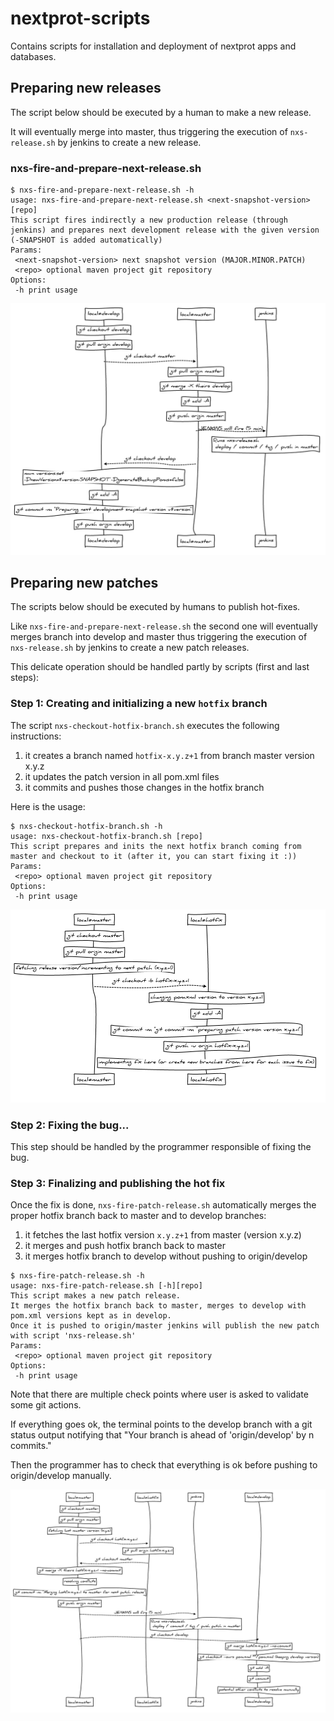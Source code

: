 # nextprot-scripts

Contains scripts for installation and deployment of nextprot apps and databases.

## Preparing new releases

The script below should be executed by a human to make a new release.

It will eventually merge into master, thus triggering the execution of `nxs-release.sh` by jenkins to create a new release.

### nxs-fire-and-prepare-next-release.sh

```
$ nxs-fire-and-prepare-next-release.sh -h
usage: nxs-fire-and-prepare-next-release.sh <next-snapshot-version> [repo]
This script fires indirectly a new production release (through jenkins) and prepares next development release with the given version (-SNAPSHOT is added automatically)
Params:
 <next-snapshot-version> next snapshot version (MAJOR.MINOR.PATCH)
 <repo> optional maven project git repository
Options:
 -h print usage
```

![diagram](doc/export/fire-and-prepare-next-release.png)

## Preparing new patches

The scripts below should be executed by humans to publish hot-fixes.

Like `nxs-fire-and-prepare-next-release.sh` the second one will eventually merges branch into develop and master thus
triggering the execution of `nxs-release.sh` by jenkins to create a new patch releases.

This delicate operation should be handled partly by scripts (first and last steps):

### Step 1: Creating and initializing a new `hotfix` branch

The script `nxs-checkout-hotfix-branch.sh` executes the following instructions:

1. it creates a branch named `hotfix-x.y.z+1` from branch master version x.y.z
2. it updates the patch version in all pom.xml files
3. it commits and pushes those changes in the hotfix branch

Here is the usage:

```
$ nxs-checkout-hotfix-branch.sh -h
usage: nxs-checkout-hotfix-branch.sh [repo]
This script prepares and inits the next hotfix branch coming from master and checkout to it (after it, you can start fixing it :))
Params:
 <repo> optional maven project git repository
Options:
 -h print usage
```

![diagram](doc/export/checkout-hotfix-branch.png)

### Step 2: Fixing the bug...

This step should be handled by the programmer responsible of fixing the bug.

### Step 3: Finalizing and publishing the hot fix

Once the fix is done, `nxs-fire-patch-release.sh` automatically merges the proper hotfix branch back to master and to develop branches:

1. it fetches the last hotfix version `x.y.z+1` from master (version x.y.z)
2. it merges and push hotfix branch back to master
3. it merges hotfix branch to develop without pushing to origin/develop

```
$ nxs-fire-patch-release.sh -h
usage: nxs-fire-patch-release.sh [-h][repo]
This script makes a new patch release.
It merges the hotfix branch back to master, merges to develop with pom.xml versions kept as in develop.
Once it is pushed to origin/master jenkins will publish the new patch with script 'nxs-release.sh'
Params:
 <repo> optional maven project git repository
Options:
 -h print usage
```

Note that there are multiple check points where user is asked to validate some git actions.

If everything goes ok, the terminal points to the develop branch with a git status output
notifying that "Your branch is ahead of 'origin/develop' by n commits."

Then the programmer has to check that everything is ok before pushing to origin/develop manually.

![diagram](doc/export/fire-patch-release.png)
